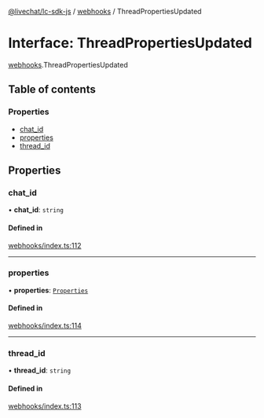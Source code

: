 [@livechat/lc-sdk-js](../README.md) / [webhooks](../modules/webhooks.md) / ThreadPropertiesUpdated

# Interface: ThreadPropertiesUpdated

[webhooks](../modules/webhooks.md).ThreadPropertiesUpdated

## Table of contents

### Properties

- [chat\_id](webhooks.ThreadPropertiesUpdated.md#chat_id)
- [properties](webhooks.ThreadPropertiesUpdated.md#properties)
- [thread\_id](webhooks.ThreadPropertiesUpdated.md#thread_id)

## Properties

### chat\_id

• **chat\_id**: `string`

#### Defined in

[webhooks/index.ts:112](https://github.com/livechat/lc-sdk-js/blob/125a327/src/webhooks/index.ts#L112)

___

### properties

• **properties**: [`Properties`](webhooks_structures_structures.Properties.md)

#### Defined in

[webhooks/index.ts:114](https://github.com/livechat/lc-sdk-js/blob/125a327/src/webhooks/index.ts#L114)

___

### thread\_id

• **thread\_id**: `string`

#### Defined in

[webhooks/index.ts:113](https://github.com/livechat/lc-sdk-js/blob/125a327/src/webhooks/index.ts#L113)
